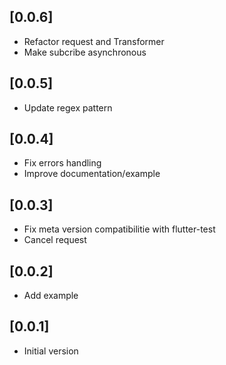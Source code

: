 ## [0.0.6]

* Refactor request and Transformer
* Make subcribe asynchronous

## [0.0.5]

* Update regex pattern

## [0.0.4]

* Fix errors handling
* Improve documentation/example

## [0.0.3]

* Fix meta version compatibilitie with flutter-test
* Cancel request

## [0.0.2]

* Add example

## [0.0.1]

* Initial version
